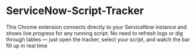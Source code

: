 # ServiceNow-Script-Tracker
This Chrome extension connects directly to your ServiceNow instance and shows live progress for any running script. No need to refresh logs or dig through tables — just open the tracker, select your script, and watch the bar fill up in real time

